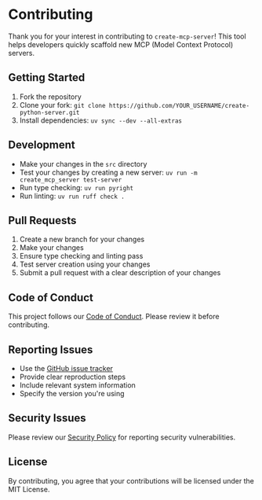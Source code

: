 # Contributing

Thank you for your interest in contributing to `create-mcp-server`! This tool helps developers quickly scaffold new MCP (Model Context Protocol) servers.

## Getting Started

1. Fork the repository
2. Clone your fork: `git clone https://github.com/YOUR_USERNAME/create-python-server.git`
3. Install dependencies: `uv sync --dev --all-extras`

## Development

- Make your changes in the `src` directory
- Test your changes by creating a new server: `uv run -m create_mcp_server test-server`
- Run type checking: `uv run pyright`
- Run linting: `uv run ruff check .`

## Pull Requests

1. Create a new branch for your changes
2. Make your changes
3. Ensure type checking and linting pass
4. Test server creation using your changes
5. Submit a pull request with a clear description of your changes

## Code of Conduct

This project follows our [Code of Conduct](CODE_OF_CONDUCT.md). Please review it before contributing.

## Reporting Issues

- Use the [GitHub issue tracker](https://github.com/modelcontextprotocol/create-python-server/issues)
- Provide clear reproduction steps
- Include relevant system information
- Specify the version you're using

## Security Issues

Please review our [Security Policy](SECURITY.md) for reporting security vulnerabilities.

## License

By contributing, you agree that your contributions will be licensed under the MIT License.
